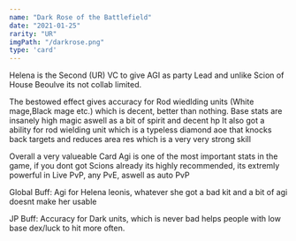 ```yaml
---
name: "Dark Rose of the Battlefield"
date: "2021-01-25"
rarity: "UR"
imgPath: "/darkrose.png"
type: 'card'
---
```


Helena is the Second (UR) VC to give AGI as party Lead and unlike Scion of House Beoulve its not collab limited.

The bestowed effect gives accuracy for Rod wiedlding units (White mage,Black mage etc.) which is decent, better than nothing.
Base stats are insanely high magic aswell as a bit of spirit and decent hp
It also got a ability for rod wielding unit which is a typeless diamond aoe that knocks back targets and reduces area res which is a very very strong skill

Overall a very valueable Card Agi is one of the most important stats in the game, if you dont got Scions already its highly recommended, its extremly powerful in Live PvP, any PvE, aswell as auto PvP

Global Buff: Agi for Helena leonis, whatever she got a bad kit and a bit of agi doesnt make her usable

JP Buff: Accuracy for Dark units, which is never bad helps people with low base dex/luck to hit more often.
